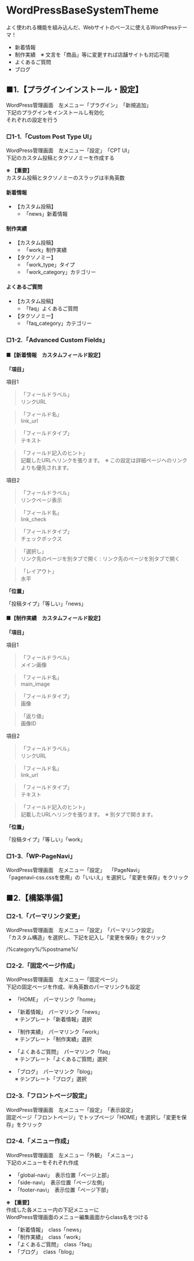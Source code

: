 # WordPressBaseSystemTheme
よく使われる機能を組み込んだ、Webサイトのベースに使えるWordPressテーマ！

* 新着情報
* 制作実績　※ 文言を「商品」等に変更すれば店舗サイトも対応可能
* よくあるご質問
* ブログ

## ■1.【プラグインインストール・設定】
WordPress管理画面　左メニュー「プラグイン」　「新規追加」  
下記のプラグインをインストールし有効化  
それぞれの設定を行う

### □1-1.「Custom Post Type UI」
WordPress管理画面　左メニュー「設定」　「CPT UI」  
下記のカスタム投稿とタクソノミーを作成する

**※ 【重要】**  
カスタム投稿とタクソノミーのスラッグは半角英数

#### 新着情報
* 【カスタム投稿】
    * 「news」新着情報

#### 制作実績
* 【カスタム投稿】
    * 「work」制作実績
* 【タクソノミー】  
    * 「work_type」タイプ
    * 「work_category」カテゴリー

#### よくあるご質問
* 【カスタム投稿】
    * 「faq」よくあるご質問
* 【タクソノミー】  
    * 「faq_category」カテゴリー

### □1-2.「Advanced Custom Fields」

#### ■【新着情報　カスタムフィールド設定】

**「項目」**

項目1

> 「フィールドラベル」  
リンクURL

> 「フィールド名」  
link_url

> 「フィールドタイプ」  
テキスト

> 「フィールド記入のヒント」  
記載したURLへリンクを張ります。　※ この設定は詳細ページへのリンクよりも優先されます。

項目2

>「フィールドラベル」  
 リンクページ表示

>「フィールド名」  
link_check

>「フィールドタイプ」  
チェックボックス

>「選択し」  
リンク先のページを別タブで開く : リンク先のページを別タブで開く

>「レイアウト」  
水平  

**「位置」**

「投稿タイプ」「等しい」「news」  

#### ■【制作実績　カスタムフィールド設定】

**「項目」**

項目1

> 「フィールドラベル」  
メイン画像

> 「フィールド名」  
main_image

> 「フィールドタイプ」  
画像

> 「返り値」  
画像ID

項目2

> 「フィールドラベル」  
リンクURL

> 「フィールド名」  
link_url

> 「フィールドタイプ」  
テキスト

> 「フィールド記入のヒント」  
記載したURLへリンクを張ります。　※ 別タブで開きます。

**「位置」**

「投稿タイプ」「等しい」「work」

### □1-3.「WP-PageNavi」
WordPress管理画面　左メニュー「設定」　 「PageNavi」  
「pagenavi-css.cssを使用」の「いいえ」を選択し「変更を保存」をクリック




## ■2.【構築準備】

### □2-1.「パーマリンク変更」

WordPress管理画面　左メニュー「設定」　「パーマリンク設定」  
「カスタム構造」を選択し、下記を記入し「変更を保存」をクリック

/%category%/%postname%/

### □2-2.「固定ページ作成」

WordPress管理画面　左メニュー「固定ページ」  
下記の固定ページを作成、半角英数のパーマリンクも設定

* 「HOME」　パーマリンク「home」

* 「新着情報」　パーマリンク「news」  
※ テンプレート「新着情報」選択
　　
* 「制作実績」　パーマリンク「work」  
※ テンプレート「制作実績」選択

* 「よくあるご質問」　パーマリンク「faq」  
※ テンプレート「よくあるご質問」選択

* 「ブログ」　パーマリンク「blog」  
※ テンプレート「ブログ」選択

### □2-3.「フロントページ設定」

WordPress管理画面　左メニュー「設定」　「表示設定」  
固定ページ「フロントページ」でトップページ「HOME」を選択し「変更を保存」をクリック

### □2-4.「メニュー作成」

WordPress管理画面　左メニュー「外観」　「メニュー」  
下記のメニューをそれぞれ作成

* 「global-navi」　表示位置「ページ上部」
* 「side-navi」　表示位置「ページ左側」
* 「footer-navi」　表示位置「ページ下部」

**※ 【重要】**  
作成した各メニュー内の下記メニューに  
WordPress管理画面のメニュー編集画面からclass名をつける

* 「新着情報」　class「news」
* 「制作実績」　class「work」
* 「よくあるご質問」　class「faq」
* 「ブログ」　class「blog」
